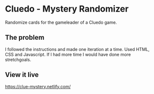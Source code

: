 # Cluedo - Mystery Randomizer
Randomize cards for the gameleader of a Cluedo game.

## The problem

I followed the instructions and made one iteration at a time. Used HTML, CSS and Javascript. If I had more time I would have done more stretchgoals.

## View it live

https://clue-mystery.netlify.com/

